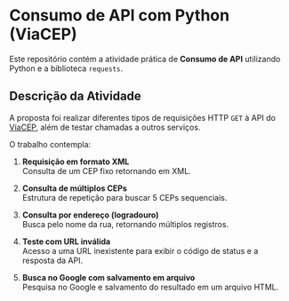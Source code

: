 # Consumo de API com Python (ViaCEP)

Este repositório contém a atividade prática de **Consumo de API** utilizando Python e a biblioteca `requests`.

## Descrição da Atividade
A proposta foi realizar diferentes tipos de requisições HTTP `GET` à API do [ViaCEP](https://viacep.com.br/), além de testar chamadas a outros serviços.

O trabalho contempla:

1. **Requisição em formato XML**  
   Consulta de um CEP fixo retornando em XML.

2. **Consulta de múltiplos CEPs**  
   Estrutura de repetição para buscar 5 CEPs sequenciais.

3. **Consulta por endereço (logradouro)**  
   Busca pelo nome da rua, retornando múltiplos registros.

4. **Teste com URL inválida**  
   Acesso a uma URL inexistente para exibir o código de status e a resposta da API.

5. **Busca no Google com salvamento em arquivo**  
   Pesquisa no Google e salvamento do resultado em um arquivo HTML.
